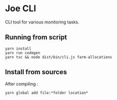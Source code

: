 # Joe CLI

CLI tool for various monitoring tasks.

## Running from script

```
yarn install
yarn run codegen
yarn tsc && node dist/bin/cli.js farm-allocations
```

## Install from sources

After compiling :

```
yarn global add file:*folder location*
```
